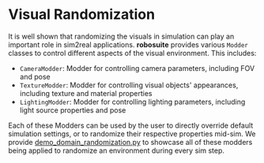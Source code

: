 # Visual Randomization

It is well shown that randomizing the visuals in simulation can play an important role in sim2real applications. **robosuite** provides various `Modder` classes to control different aspects of the visual environment. This includes:

- `CameraModder`: Modder for controlling camera parameters, including FOV and pose
- `TextureModder`: Modder for controlling visual objects' appearances, including texture and material properties
- `LightingModder`: Modder for controlling lighting parameters, including light source properties and pose

Each of these Modders can be used by the user to directly override default simulation settings, or to randomize their respective properties mid-sim. We provide [demo_domain_randomization.py](../demos.html#domain-randomization) to showcase all of these modders being applied to randomize an environment during every sim step.
